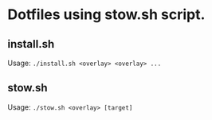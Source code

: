 # Dotfiles using stow.sh script.

## install.sh
Usage: `./install.sh <overlay> <overlay> ...`

## stow.sh
Usage: `./stow.sh <overlay> [target]`
